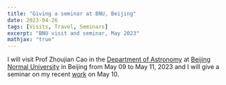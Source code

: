 ```yaml
---
title: "Giving a seminar at BNU, Beijing"
date: 2023-04-26
tags: [Visits, Travel, Seminars]
excerpt: "BNU visit and seminar, May 2023"
mathjax: "true"
---
```

I will visit Prof Zhoujian Cao in the [Department of
Astronomy](https://astro.bnu.edu.cn/english/index.html) at [Beijing Normal
University](https://english.bnu.edu.cn/) in Beijing from May 09 to May 11, 2023
and I will give a seminar on my recent
[work](https://inspirehep.net/literature/2635504) on May 10.
